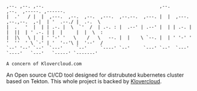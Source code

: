 ```
,--. ,--. ,--.                                           ,--.                     ,--.  ,-----. ,------.   
|  .'   / |  |  ,---.  ,--.  ,--.  ,---.  ,--.--.  ,---. |  |  ,---.  ,--.,--.  ,-|  | '  .--./ |  .-.  \  
|  .   '  |  | | .-. |  \  `'  /  | .-. : |  .--' | .--' |  | | .-. | |  ||  | ' .-. | |  |     |  |  \  : 
|  |\   \ |  | ' '-' '   \    /   \   --. |  |    \ `--. |  | ' '-' ' '  ''  ' \ `-' | '  '--'\ |  '--'  / 
`--' '--' `--'  `---'     `--'     `----' `--'     `---' `--'  `---'   `----'   `---'   `-----' `-------'  
                                                                                                           
A concern of Klovercloud.com
```

An Open source CI/CD tool designed for distrubuted kubernetes cluster based on Tekton. This whole project is backed by [Klovercloud](https://klovercloud.com/). 

